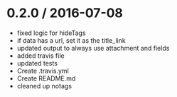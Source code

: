 
0.2.0 / 2016-07-08
==================

  * fixed logic for hideTags
  * if data has a url, set it as the title_link
  * updated output to always use attachment and fields
  * added travis file
  * updated tests
  * Create .travis.yml
  * Create README.md
  * cleaned up notags
